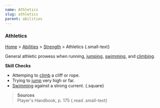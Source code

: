 ```yaml
---
name: Athletics
slug: athletics
parent: abilities
---
```

### Athletics
[Home](dm-operations-center) > [Abilities](abilities) > [Strength](strength) > Athletics {.small-text}

General athletic prowess when running, [jumping](jumping), [swimming](swimming), and [climbing](climbing).

**Skill Checks**<br/>
- Attemping to [climb](climbing) a cliff or rope.
- Trying to [jump](jumping) very high or far.
- [Swimming](swimming) against a strong current.
{.square}

> **Sources** <br/>
> Player's Handbook, p. 175
{.read .small-text}

